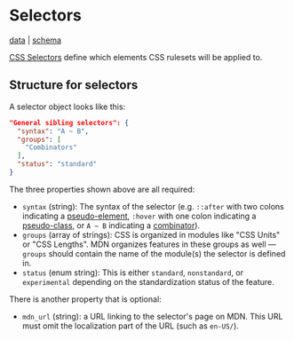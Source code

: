# Selectors

[data](https://github.com/mdn/data/blob/master/css/selectors.json) |
[schema](https://github.com/mdn/data/blob/master/css/selectors.schema.json)

[CSS Selectors](https://developer.mozilla.org/en-US/docs/Web/CSS/CSS_Selectors) define which elements CSS rulesets will be applied to.

## Structure for selectors

A selector object looks like this:

```json
"General sibling selectors": {
  "syntax": "A ~ B",
  "groups": [
    "Combinators"
  ],
  "status": "standard"
}
```

The three properties shown above are all required:
* `syntax` (string): The syntax of the selector (e.g. `::after` with two colons indicating a [pseudo-element](https://developer.mozilla.org/en-US/docs/Learn/CSS/Introduction_to_CSS/Pseudo-classes_and_pseudo-elements#Pseudo-elements), `:hover` with one colon indicating a [pseudo-class](https://developer.mozilla.org/en-US/docs/Learn/CSS/Introduction_to_CSS/Pseudo-classes_and_pseudo-elements#Pseudo-classes), or `A ~ B` indicating a [combinator](https://developer.mozilla.org/en-US/docs/Learn/CSS/Introduction_to_CSS/Combinators_and_multiple_selectors#Combinators)).
* `groups` (array of strings): CSS is organized in modules like "CSS Units" or "CSS Lengths". MDN organizes features in these groups as well — `groups` should contain the name of the module(s) the selector is defined in.
* `status` (enum string): This is either `standard`, `nonstandard`, or `experimental` depending on the standardization status of the feature.

There is another property that is optional:
* `mdn_url` (string): a URL linking to the selector's page on MDN. This URL must omit the localization part of the URL (such as `en-US/`).
